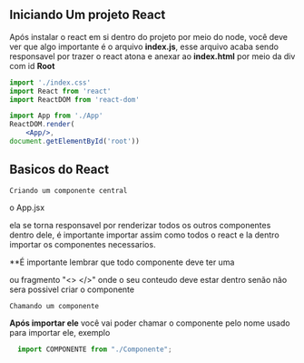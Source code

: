 ## Iniciando Um projeto React
Após instalar o react em si dentro do projeto por meio do node, você deve ver que algo importante é o arquivo **index.js**, esse arquivo acaba sendo responsavel por trazer o react atona e anexar ao **index.html** por meio da div com id **Root**

~~~jsx
import './index.css'
import React from 'react'
import ReactDOM from 'react-dom'

import App from './App'
ReactDOM.render(
    <App/>, 
document.getElementById('root'))
~~~

## Basicos do React 


`Criando um componente central`

o App.jsx

ela se torna responsavel por renderizar todos os outros componentes dentro dele, é importante importar assim como todos o react e la dentro importar os componentes necessarios.

**É importante lembrar que todo componente deve ter uma <div> ou fragmento "<> </>" onde o seu conteudo deve estar dentro senão não sera possivel criar o componente

`Chamando um componente`

**Após importar ele** você vai poder chamar o componente pelo nome usado para importar ele, exemplo 
~~~jsx
  import COMPONENTE from "./Componente";
~~~
